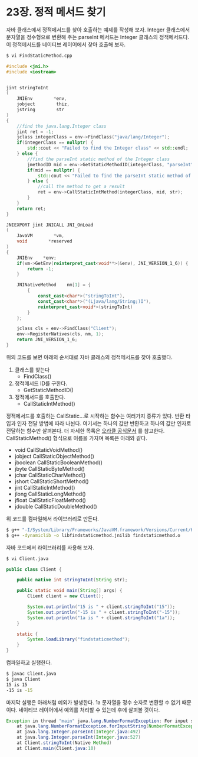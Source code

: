 # 23장. 정적 메서드 찾기

자바 클래스에서 정적메서드를 찾아 호출하는 예제를 작성해 보자. Integer 클래스에서 문자열을 정수형으로 변환해 주는 parseInt 메서드는 Integer 클래스의 정적메서드다. 이 정적메서드를 네이티브 레이어에서 찾아 호출해 보자.

```bash
$ vi FindStaticMethod.cpp
```

```cpp
#include <jni.h>
#include <iostream>


jint stringToInt
(
    JNIEnv        *env,
    jobject        thiz,
    jstring        str
)
{
    //find the java.lang.Integer class
    jint ret = -1;
    jclass integerClass = env->FindClass("java/lang/Integer");
    if(integerClass == nullptr) {
        std::cout << "Failed to find the Integer class" << std::endl;
    } else {
        //find the parseInt static method of the Integer class
        jmethodID mid = env->GetStaticMethodID(integerClass, "parseInt", "(Ljava/lang/String;)I");
        if(mid == nullptr) {
            std::cout << "Failed to find the parseInt static method of Integer" << std::endl;
        } else {
            //call the method to get a result
            ret = env->CallStaticIntMethod(integerClass, mid, str);
        }
    }
    return ret;
}

JNIEXPORT jint JNICALL JNI_OnLoad
(
    JavaVM        *vm,
    void        *reserved
)
{
    JNIEnv    *env;
    if(vm->GetEnv(reinterpret_cast<void**>(&env), JNI_VERSION_1_6)) {
        return -1;
    }

    JNINativeMethod    nm[1] = {
        {
            const_cast<char*>("stringToInt"),
            const_cast<char*>("(Ljava/lang/String;)I"),
            reinterpret_cast<void*>(stringToInt)
        }
    };

    jclass cls = env->FindClass("Client");
    env->RegisterNatives(cls, nm, 1);
    return JNI_VERSION_1_6;
}
```

위의 코드를 보면 아래의 순서대로 자바 클래스의 정적메서드를 찾아 호출했다.

1. 클래스를 찾는다
   * FindClass\(\)
2. 정적메서드 ID를 구한다.
   * GetStaticMethodID\(\)
3. 정적메서드를 호출한다.
   * CallStaticIntMethod\(\)

정적메서드를 호출하는 CallStatic...로 시작하는 함수는 여러가지 종류가 있다. 반환 타입과 인자 전달 방법에 따라 나뉜다. 여기서는 하나의 값만 반환하고 하나의 값만 인자로 전달하는 함수만 살펴본다. 더 자세한 목록은 [오라클 공식문서](http://docs.oracle.com/javase/7/docs/technotes/guides/jni/spec/functions.html#wp20949) 를 참고한다. CallStaticMethod\(\) 형식으로 이름을 가지며 목록은 아래와 같다.

* void CallStaticVoidMethod\(\)
* jobject CallStaticObjectMethod\(\)
* jboolean CallStaticBooleanMethod\(\)
* jbyte CallStaticByteMethod\(\)
* jchar CallStaticCharMethod\(\)
* jshort CallStaticShortMethod\(\)
* jint CallStaticIntMethod\(\)
* jlong CallStaticLongMethod\(\)
* jfloat CallStaticFloatMethod\(\)
* jdouble CallStaticDoubleMethod\(\)

위 코드를 컴파일해서 라이브러리로 만든다.

```bash
$ g++ "-I/System/Library/Frameworks/JavaVM.framework/Versions/Current/Headers/" -std=c++11 -c FindStaticMethod.cpp
$ g++ -dynamiclib -o libfindstaticmethod.jnilib findstaticmethod.o
```

자바 코드에서 라이브러리를 사용해 보자.

```bash
$ vi Client.java
```

```java
public class Client {

    public native int stringToInt(String str);

    public static void main(String[] args) {
        Client client = new Client();

        System.out.println("15 is " + client.stringToInt("15"));
        System.out.println("-15 is " + client.stringToInt("-15"));
        System.out.println("1a is " + client.stringToInt("1a"));
    }

    static {
        System.loadLibrary("findstaticmethod");
    }
}
```

컴파일하고 실행한다.

```bash
$ javac Client.java
$ java Client
15 is 15
-15 is -15
```

마지막 실행은 아래처럼 예외가 발생한다. 1a 문자열을 정수 숫자로 변환할 수 없기 때문이다. 네이티브 레이어에서 예외를 처리할 수 있는데 후에 살펴볼 것이다.

```java
Exception in thread "main" java.lang.NumberFormatException: For input string: "1a"
    at java.lang.NumberFormatException.forInputString(NumberFormatException.java:65)
    at java.lang.Integer.parseInt(Integer.java:492)
    at java.lang.Integer.parseInt(Integer.java:527)
    at Client.stringToInt(Native Method)
    at Client.main(Client.java:10)
```

